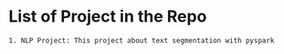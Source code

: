 # List of Project in the Repo
    1. NLP Project: This project about text segmentation with pyspark
    
